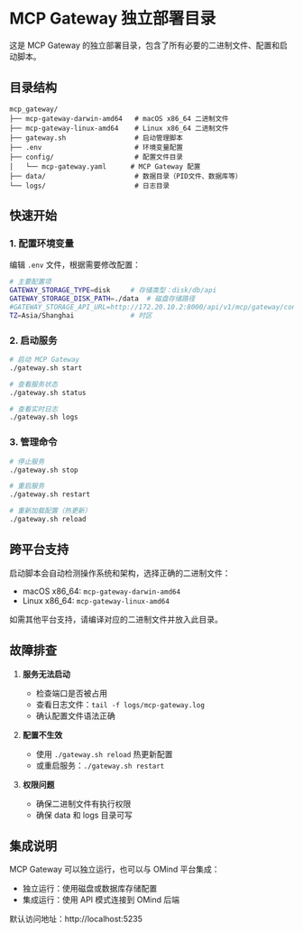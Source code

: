 # MCP Gateway 独立部署目录

这是 MCP Gateway 的独立部署目录，包含了所有必要的二进制文件、配置和启动脚本。

## 目录结构

```
mcp_gateway/
├── mcp-gateway-darwin-amd64   # macOS x86_64 二进制文件
├── mcp-gateway-linux-amd64    # Linux x86_64 二进制文件
├── gateway.sh                 # 启动管理脚本
├── .env                       # 环境变量配置
├── config/                    # 配置文件目录
│   └── mcp-gateway.yaml      # MCP Gateway 配置
├── data/                      # 数据目录（PID文件、数据库等）
└── logs/                      # 日志目录

```

## 快速开始

### 1. 配置环境变量

编辑 `.env` 文件，根据需要修改配置：

```bash
# 主要配置项
GATEWAY_STORAGE_TYPE=disk     # 存储类型：disk/db/api
GATEWAY_STORAGE_DISK_PATH=./data  # 磁盘存储路径
#GATEWAY_STORAGE_API_URL=http://172.20.10.2:8000/api/v1/mcp/gateway/configs/all # API 模式下的配置 URL
TZ=Asia/Shanghai              # 时区
```

### 2. 启动服务

```bash
# 启动 MCP Gateway
./gateway.sh start

# 查看服务状态
./gateway.sh status

# 查看实时日志
./gateway.sh logs
```

### 3. 管理命令

```bash
# 停止服务
./gateway.sh stop

# 重启服务
./gateway.sh restart

# 重新加载配置（热更新）
./gateway.sh reload
```

## 跨平台支持

启动脚本会自动检测操作系统和架构，选择正确的二进制文件：

- macOS x86_64: `mcp-gateway-darwin-amd64`
- Linux x86_64: `mcp-gateway-linux-amd64`

如需其他平台支持，请编译对应的二进制文件并放入此目录。

## 故障排查

1. **服务无法启动**
   - 检查端口是否被占用
   - 查看日志文件：`tail -f logs/mcp-gateway.log`
   - 确认配置文件语法正确

2. **配置不生效**
   - 使用 `./gateway.sh reload` 热更新配置
   - 或重启服务：`./gateway.sh restart`

3. **权限问题**
   - 确保二进制文件有执行权限
   - 确保 data 和 logs 目录可写

## 集成说明

MCP Gateway 可以独立运行，也可以与 OMind 平台集成：

- 独立运行：使用磁盘或数据库存储配置
- 集成运行：使用 API 模式连接到 OMind 后端

默认访问地址：http://localhost:5235